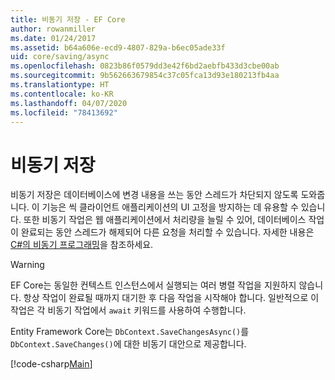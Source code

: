 ```yaml
---
title: 비동기 저장 - EF Core
author: rowanmiller
ms.date: 01/24/2017
ms.assetid: b64a606e-ecd9-4807-829a-b6ec05ade33f
uid: core/saving/async
ms.openlocfilehash: 0823b86f0579dd3e42f6bd2aebfb433d3cbe00ab
ms.sourcegitcommit: 9b562663679854c37c05fca13d93e180213fb4aa
ms.translationtype: HT
ms.contentlocale: ko-KR
ms.lasthandoff: 04/07/2020
ms.locfileid: "78413692"
---
```

# <a name="asynchronous-saving"></a>비동기 저장

비동기 저장은 데이터베이스에 변경 내용을 쓰는 동안 스레드가 차단되지 않도록 도와줍니다. 이 기능은 씩 클라이언트 애플리케이션의 UI 고정을 방지하는 데 유용할 수 있습니다. 또한 비동기 작업은 웹 애플리케이션에서 처리량을 늘릴 수 있어, 데이터베이스 작업이 완료되는 동안 스레드가 해제되어 다른 요청을 처리할 수 있습니다. 자세한 내용은 [C#의 비동기 프로그래밍](https://docs.microsoft.com/dotnet/csharp/async)을 참조하세요.

> [!WARNING]  
> EF Core는 동일한 컨텍스트 인스턴스에서 실행되는 여러 병렬 작업을 지원하지 않습니다. 항상 작업이 완료될 때까지 대기한 후 다음 작업을 시작해야 합니다. 일반적으로 이 작업은 각 비동기 작업에서 `await` 키워드를 사용하여 수행합니다.

Entity Framework Core는 `DbContext.SaveChangesAsync()`를 `DbContext.SaveChanges()`에 대한 비동기 대안으로 제공합니다.

[!code-csharp[Main](../../../samples/core/Saving/Async/Sample.cs#Sample)]
